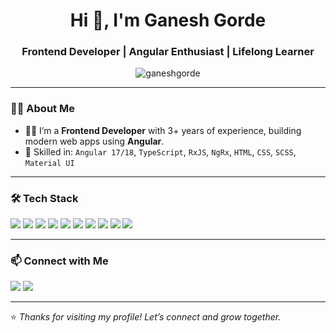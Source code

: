 <h1 align="center">Hi 👋, I'm Ganesh Gorde</h1>
<h3 align="center">Frontend Developer | Angular Enthusiast | Lifelong Learner</h3>

<p align="center">
  <img src="https://komarev.com/ghpvc/?username=ganeshgorde&label=Profile%20views&color=0e75b6&style=flat" alt="ganeshgorde" />
</p>

---

### 🧑‍💻 About Me

- 👨‍💻 I’m a **Frontend Developer** with 3+ years of experience, building modern web apps using **Angular**.
- 🧰 Skilled in: `Angular 17/18`, `TypeScript`, `RxJS`, `NgRx`, `HTML`, `CSS`, `SCSS`, `Material UI`
---

### 🛠️ Tech Stack

<p align="left">
  <img src="https://img.shields.io/badge/-Angular-red?style=flat-square&logo=angular&logoColor=white" />
  <img src="https://img.shields.io/badge/-TypeScript-3178c6?style=flat-square&logo=typescript&logoColor=white" />
  <img src="https://img.shields.io/badge/-JavaScript-f7df1e?style=flat-square&logo=javascript&logoColor=black" />
  <img src="https://img.shields.io/badge/-HTML5-e34c26?style=flat-square&logo=html5&logoColor=white" />
  <img src="https://img.shields.io/badge/-CSS3-1572b6?style=flat-square&logo=css3" />
  <img src="https://img.shields.io/badge/-SCSS-c6538c?style=flat-square&logo=sass" />
  <img src="https://img.shields.io/badge/-RxJS-b7178c?style=flat-square&logo=reactivex&logoColor=white" />
  <img src="https://img.shields.io/badge/-NgRx-8a2be2?style=flat-square&logo=ngrx&logoColor=white" />
  <img src="https://img.shields.io/badge/-Git-black?style=flat-square&logo=git" />
  <img src="https://img.shields.io/badge/-VSCode-007acc?style=flat-square&logo=visual-studio-code" />
</p>

---

### 📫 Connect with Me

<p>
  <a href="mailto:gordeganesh9696@gmail.com"><img src="https://img.shields.io/badge/Gmail-D14836?style=for-the-badge&logo=gmail&logoColor=white" /></a>
  <a href="https://www.linkedin.com/in/ganesh-gorde" target="_blank"><img src="https://img.shields.io/badge/-LinkedIn-blue?style=for-the-badge&logo=linkedin&logoColor=white" /></a>
</p>

---

⭐ *Thanks for visiting my profile! Let’s connect and grow together.*

